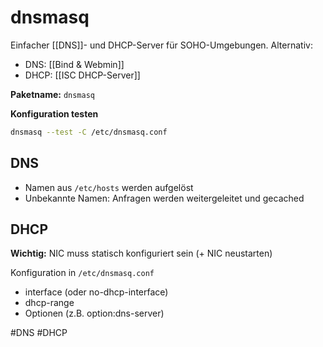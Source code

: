# dnsmasq
Einfacher [[DNS]]- und DHCP-Server für SOHO-Umgebungen. Alternativ: 
- DNS: [[Bind & Webmin]]
- DHCP: [[ISC DHCP-Server]]

**Paketname:** `dnsmasq`

**Konfiguration testen**
```sh
dnsmasq --test -C /etc/dnsmasq.conf
```

## DNS
- Namen aus `/etc/hosts` werden aufgelöst
- Unbekannte Namen: Anfragen werden weitergeleitet und gecached

## DHCP
**Wichtig:** NIC muss statisch konfiguriert sein (+ NIC neustarten)

Konfiguration in `/etc/dnsmasq.conf`
- interface (oder no-dhcp-interface)
- dhcp-range
- Optionen (z.B. option:dns-server)


#DNS #DHCP